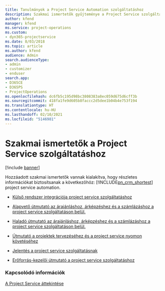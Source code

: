 ```yaml
---
title: Tanulmányok a Project Service Automation szolgáltatáshoz
description: Szakmai ismertetők gyűjteménye a Project Service szolgáltatáshoz
author: kfend
manager: kfend
ms.service: project-operations
ms.custom:
- dyn365-projectservice
ms.date: 8/03/2018
ms.topic: article
ms.author: kfend
audience: Admin
search.audienceType:
- admin
- customizer
- enduser
search.app:
- D365CE
- D365PS
- ProjectOperations
ms.openlocfilehash: dc6fb5c195d98bc3808383a8ec059d675d6cff3b
ms.sourcegitcommit: 418fa1fe9d605b8faccc2d5dee1b04b4e753f194
ms.translationtype: HT
ms.contentlocale: hu-HU
ms.lasthandoff: 02/10/2021
ms.locfileid: "5146981"
---
```

# <a name="white-papers-for-project-service"></a>Szakmai ismertetők a Project Service szolgáltatáshoz

[!include [banner](../includes/psa-now-project-operations.md)]

Hozzáadott szakmai ismertetők vannak kialakítva, hogy részletes információkat biztosítsanak a következőhöz: [!INCLUDE[pn_crm_shortest](../includes/pn-crm-shortest.md)] project service automation.

-   [Külső rendszer integrációja project service szolgáltatáshoz](https://go.microsoft.com/fwlink/?LinkId=825445)

-   [Alapvető útmutató az árajánláshoz, árképzéshez és a számlázáshoz a project service szolgáltatáson belül.](https://go.microsoft.com/fwlink/?LinkId=825241)

-   [Haladó útmutató az árajánláshoz, árképzéshez és a számlázáshoz a project service szolgáltatáson belül.](https://go.microsoft.com/fwlink/?LinkId=825242)

-   [Útmutató a projektek tervezéséhez és a project service nyomon követéséhez](https://go.microsoft.com/fwlink/?LinkId=825243)

-   [Jelentés a project service szolgáltatásnak](https://go.microsoft.com/fwlink/?LinkId=825446)

-   [Erőforrás-kezelői útmutató a project service szolgáltatáshoz](https://go.microsoft.com/fwlink/?LinkId=825244)

### <a name="see-also"></a>Kapcsolódó információk
 [A Project Service áttekintése](../psa/overview.md)
